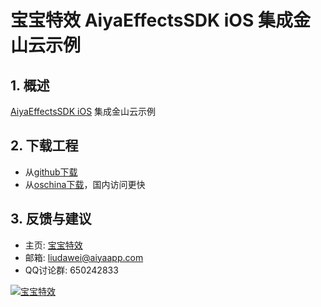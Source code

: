 
# 宝宝特效 AiyaEffectsSDK iOS 集成金山云示例

## 1. 概述
[AiyaEffectsSDK iOS](https://github.com/aiyaapp/AiyaEffectsIOS) 集成金山云示例

## 2. 下载工程
* 从[github下载](https://github.com/aiyaapp/AiyaEffectsWithKSVCIOS)
* 从[oschina下载](http://git.oschina.net/wangyng/AiyaEffectsWithKSVCIOS)，国内访问更快

## 3. 反馈与建议
- 主页: [宝宝特效](http://www.bbtexiao.com)
- 邮箱: <liudawei@aiyaapp.com>
- QQ讨论群: 650242833

<a href="http://www.bbtexiao.com/"><img src="doc/logo.png" border="0" alt="宝宝特效" /></a>